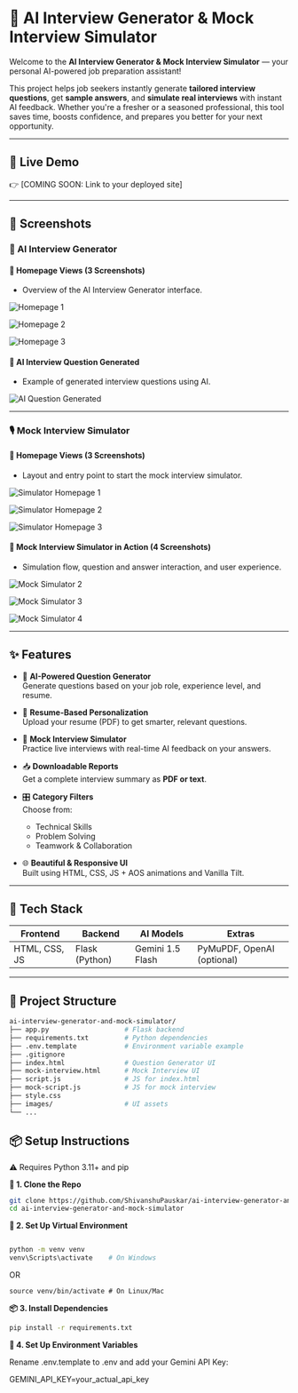 # 🤖 AI Interview Generator & Mock Interview Simulator

Welcome to the **AI Interview Generator & Mock Interview Simulator** — your personal AI-powered job preparation assistant!

This project helps job seekers instantly generate **tailored interview questions**, get **sample answers**, and **simulate real interviews** with instant AI feedback. Whether you're a fresher or a seasoned professional, this tool saves time, boosts confidence, and prepares you better for your next opportunity.

---

## 🚀 Live Demo

👉 [COMING SOON: Link to your deployed site]

---

## 📸 Screenshots

### 🧠 AI Interview Generator

#### 🔹 Homepage Views (3 Screenshots)
- Overview of the AI Interview Generator interface.

![Homepage 1](images/readme1.png)

![Homepage 2](images/readme2.png)

![Homepage 3](images/readme3.png)

#### 🔹 AI Interview Question Generated
- Example of generated interview questions using AI.

![AI Question Generated](images/readme4.png)

---

### 🎙️ Mock Interview Simulator

#### 🔹 Homepage Views (3 Screenshots)
- Layout and entry point to start the mock interview simulator.

![Simulator Homepage 1](images/readme5.png)

![Simulator Homepage 2](images/readme6.png)

![Simulator Homepage 3](images/readme7.png)

#### 🔹 Mock Interview Simulator in Action (4 Screenshots)
- Simulation flow, question and answer interaction, and user experience.


![Mock Simulator 2](images/readme9.png)

![Mock Simulator 3](images/readme10.png)

![Mock Simulator 4](images/readme11.png)


---

## ✨ Features

- 🔎 **AI-Powered Question Generator**  
  Generate questions based on your job role, experience level, and resume.

- 📄 **Resume-Based Personalization**  
  Upload your resume (PDF) to get smarter, relevant questions.

- 💬 **Mock Interview Simulator**  
  Practice live interviews with real-time AI feedback on your answers.

- 📥 **Downloadable Reports**  
  Get a complete interview summary as **PDF or text**.

- 🎛️ **Category Filters**  
  Choose from:
  - Technical Skills  
  - Problem Solving  
  - Teamwork & Collaboration

- 🌐 **Beautiful & Responsive UI**  
  Built using HTML, CSS, JS + AOS animations and Vanilla Tilt.

---

## 🧠 Tech Stack

| Frontend       | Backend       | AI Models        | Extras              |
|----------------|----------------|------------------|----------------------|
| HTML, CSS, JS  | Flask (Python) | Gemini 1.5 Flash | PyMuPDF, OpenAI (optional) |

---

## 📂 Project Structure

```bash
ai-interview-generator-and-mock-simulator/
├── app.py                   # Flask backend
├── requirements.txt         # Python dependencies
├── .env.template            # Environment variable example
├── .gitignore
├── index.html               # Question Generator UI
├── mock-interview.html      # Mock Interview UI
├── script.js                # JS for index.html
├── mock-script.js           # JS for mock interview
├── style.css
├── images/                  # UI assets
└── ...
```
## 📦 Setup Instructions

⚠️ Requires Python 3.11+ and pip

**🔧 1. Clone the Repo**
```bash
git clone https://github.com/ShivanshuPauskar/ai-interview-generator-and-mock-simulator.git
cd ai-interview-generator-and-mock-simulator
```
**🧪 2. Set Up Virtual Environment**

```bash

python -m venv venv
venv\Scripts\activate    # On Windows
```
 OR
```
source venv/bin/activate # On Linux/Mac
```
**📦 3. Install Dependencies**

```bash
pip install -r requirements.txt
```
**🔑 4. Set Up Environment Variables**

Rename .env.template to .env and add your Gemini API Key:

GEMINI_API_KEY=your_actual_api_key
